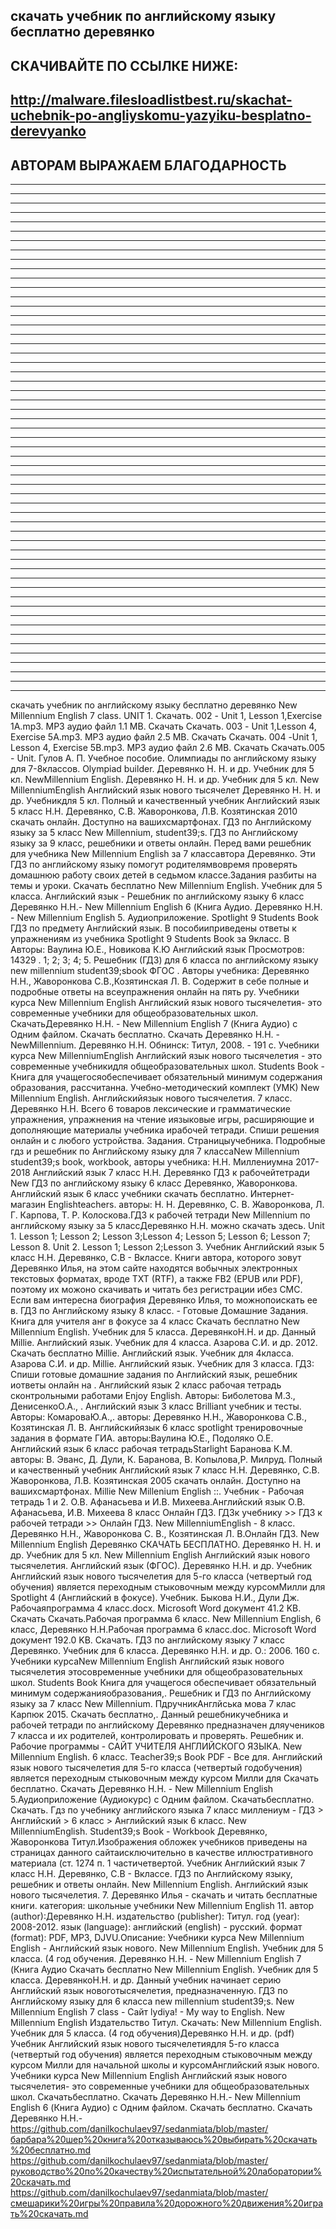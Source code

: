 скачать учебник по английскому языку бесплатно деревянко
--------------------------------------------------
СКАЧИВАЙТЕ ПО ССЫЛКЕ НИЖЕ:
--------------------------------------------------
http://malware.filesloadlistbest.ru/skachat-uchebnik-po-angliyskomu-yazyiku-besplatno-derevyanko
--------------------------------------------------
АВТОРАМ ВЫРАЖАЕМ БЛАГОДАРНОСТЬ
--------------------------------------------------
--------------------------------------------------
--------------------------------------------------
--------------------------------------------------
--------------------------------------------------
--------------------------------------------------
--------------------------------------------------
--------------------------------------------------
--------------------------------------------------
--------------------------------------------------
--------------------------------------------------
--------------------------------------------------
--------------------------------------------------
--------------------------------------------------
--------------------------------------------------
--------------------------------------------------
--------------------------------------------------
--------------------------------------------------
--------------------------------------------------
--------------------------------------------------
--------------------------------------------------
--------------------------------------------------
--------------------------------------------------
--------------------------------------------------
--------------------------------------------------
--------------------------------------------------
--------------------------------------------------
--------------------------------------------------
--------------------------------------------------
--------------------------------------------------
--------------------------------------------------
--------------------------------------------------
--------------------------------------------------
--------------------------------------------------
--------------------------------------------------
--------------------------------------------------
--------------------------------------------------
--------------------------------------------------
--------------------------------------------------
--------------------------------------------------
--------------------------------------------------
--------------------------------------------------
--------------------------------------------------
--------------------------------------------------
--------------------------------------------------
--------------------------------------------------
--------------------------------------------------
--------------------------------------------------
--------------------------------------------------
--------------------------------------------------
--------------------------------------------------
--------------------------------------------------
--------------------------------------------------
--------------------------------------------------
--------------------------------------------------
--------------------------------------------------
скачать учебник по английскому языку бесплатно деревянко New Millennium English 7 class. UNIT 1. Скачать. 002 - Unit 1, Lesson 1,Exercise 1A.mp3. MP3 аудио файл 1.1 MB. Скачать  Скачать. 003 - Unit 1,Lesson 4, Exercise 5A.mp3. MP3 аудио файл 2.5 MB. Скачать  Скачать. 004 -Unit 1, Lesson 4, Exercise 5B.mp3. MP3 аудио файл 2.6 MB. Скачать  Скачать.005 - Unit. Гулов А. П. Учебное пособие. Олимпиады по английскому языку для 7-8классов. Olympiad builder.  Деревянко Н. Н. и др. Учебник для 5 кл. NewMillennium English. Деревянко Н. Н. и др. Учебник для 5 кл. New MillenniumEnglish  Английский язык нового тысячелет Деревянко Н. Н. и др. Учебникдля 5 кл. Полный и качественный учебник Английский язык 5 класс Н.Н. Деревянко, С.В. Жаворонкова, Л.В. Козятинская 2010 скачать онлайн. Доступно на вашихсмартфонах. ГДЗ по Английскому языку за 5 класс New Millennium, student39;s. ГДЗ по Английскому языку за 9 класс, решебники и ответы онлайн. Перед вами решебник для учебника New Millennium English за 7 классавтора Деревянко. Эти ГДЗ по английскому языку помогут родителямвовремя проверять домашнюю работу своих детей в седьмом классе.Задания разбиты на темы и уроки. Скачать бесплатно New Millennium English. Учебник для 5 класса. Английский язык - Решебник по английскому языку 6 класс
Деревянко Н.Н.- New Millennium English 6 (Книга  Аудио. Деревянко Н.Н. - New Millennium English 5. Аудиоприложение. Spotlight 9 Students Book  ГДЗ по предмету Английский язык. В пособииприведены ответы к упражнениям из учебника Spotlight 9 Students Book за 9класс. В Авторы: Ваулина Ю.Е., Новикова К.Ю Английский язык Просмотров: 14329 . 1; 2; 3; 4; 5. Решебник (ГДЗ) для 6 класса по английскому языку new millennium student39;sbook ФГОС . Авторы учебника: Деревянко Н.Н., Жаворонкова С.В.,Козятинская Л. В. Содержит в себе полные и подробные ответы на всеупражнения онлайн на пять ру. Учебники курса New Millennium English Английский язык нового тысячелетия- это современные учебники для общеобразовательных школ.  СкачатьДеревянко Н.Н. - New Millennium English 7 (Книга  Аудио) с Одним файлом. Скачать бесплатно. Скачать Деревянко Н.Н. - NewMillennium. Деревянко Н.Н. Обнинск: Титул, 2008. - 191 с. Учебники курса New MillenniumEnglish Английский язык нового тысячелетия - это современные учебникидля общеобразовательных школ. Students Book - Книга для учащегосяобеспечивает обязательный минимум содержания образования, рассчитанна. Учебно-методический комплект (УМК) New Millennium English. Английскийязык нового тысячелетия. 7 класс. Деревянко Н.Н. Всего 6 товаров лексические и грамматические упражнения, упражнения на чтение иязыковые игры, расширяющие и дополняющие материалы учебника ирабочей тетради. Спиши решения онлайн и с любого устройства. Задания. Страницыучебника. Подробные гдз и решебник по Английскому языку для 7 классаNew Millennium student39;s book, workbook, авторы учебника: Н.Н. Миллениумна 2017-2018 Английский язык 7 класс Н.Н. Деревянко ГДЗ к рабочейтетради New
ГДЗ по английскому языку 6 класс Деревянко, Жаворонкова. Английский язык 6 класс учебники скачать бесплатно. Интернет-магазин  Englishteachers. авторы: Н. Н. Деревянко, С. В. Жаворонкова, Л. Г. Карпова, Т. Р. Колоскова.ГДЗ к рабочей тетради New Millennium по английскому языку за 5 классДеревянко Н.Н. можно скачать здесь. Unit 1. Lesson 1; Lesson 2; Lesson 3;Lesson 4; Lesson 5; Lesson 6; Lesson 7; Lesson 8. Unit 2. Lesson 1; Lesson 2;Lesson 3. Учебник Английский язык 5 класс Н.Н. Деревянко, С.В  - Вклассе. Книги автора, которого зовут Деревянко Илья, на этом сайте находятся вобычных электронных текстовых форматах, вроде TXT (RTF), а также FB2 (EPUB или PDF), поэтому их можоно скачивать и читать без регистрации ибез СМС. Если вам интересна биография Деревянко Илья, то можнопоискать ее в. ГДЗ по Английскому языку 8 класс. - Готовые Домашние Задания. Книга для учителя анг в фокусе за 4 класс
Скачать бесплатно New Millennium English. Учебник для 5 класса. ДеревянкоН.Н. и др. Данный  Millie. Английский язык. Учебник для 4 класса. Азарова С.И. и др. 2012. Скачать бесплатно Millie. Английский язык. Учебник для 4класса. Азарова С.И. и др.  Millie. Английский язык. Учебник для 3 класса. ГДЗ: Спиши готовые домашние задания по Английский язык, решебник иответы онлайн на .  Английский язык 2 класс рабочая тетрадь сконтрольными работами Enjoy English. Авторы: Биболетова М.З., ДенисенкоО.А., . Английский язык 3 класс Brilliant учебник и тесты. Авторы: КомароваЮ.А.,. авторы: Деревянко Н.Н., Жаворонкова С.В., Козятинская Л. В. Английскийязык 6 класс spotlight тренировочные задания в формате ГИА. авторы:Ваулина Ю.Е., Подоляко О.Е. Английский язык 6 класс рабочая тетрадьStarlight Баранова К.М. авторы: В. Эванс, Д. Дули, К. Баранова, В. Копылова,Р. Милруд. Полный и качественный учебник Английский язык 7 класс Н.Н. Деревянко, С.В. Жаворонкова, Л.В. Козятинская 2005 скачать онлайн. Доступно на вашихсмартфонах. Millie  New Millenium English ::. Учебник - Рабочая тетрадь 1 и 2. О.В. Афанасьева и И.В. Михеева.Английский язык  О.В. Афанасьева, И.В. Михеева  8 класс  Онлайн ГДЗ. ГДЗк учебнику >>  ГДЗ к рабочей тетради >>  Онлайн ГДЗ. New MillenniumEnglish - 8 класс. Деревянко Н.Н., Жаворонкова С. В., Козятинская Л. В.Онлайн ГДЗ. New Millennium English Деревянко СКАЧАТЬ БЕСПЛАТНО. Деревянко Н. Н. и др. Учебник для 5 кл. New Millennium English  Английский язык нового тысячелетия. Английский язык (ФГОС). Деревянко Н.Н. и др. Учебник Английский язык нового тысячелетия для 5-го класса (четвертый год обучения) является переходным  стыковочным между курсомМилли для
Spotlight 4 (Английский в фокусе). Учебник. Быкова Н.И., Дули Дж. Рабочаяпрограмма 4 класс.docx. Microsoft Word документ 41.2 KB. Скачать  Скачать.Рабочая программа 6 класс. New Millennium English, 6 класс, Деревянко Н.Н.Рабочая программа 6 класс.doc. Microsoft Word документ 192.0 KB. Скачать. ГДЗ по английскому языку 7 класс Деревянко. Учебник для 6 класса. Деревянко Н.Н. и др. О.: 2006.  160 с. Учебники курсаNew Millennium English Английский язык нового тысячелетия  этосовременные учебники для общеобразовательных школ. Students Book Книга для учащегося обеспечивает обязательный минимум содержанияобразования,. Решебник и ГДЗ по Английскому языку за 7 класс New Millennium. ПдручникАнглйська мова 7 клас Карпюк 2015. Скачать бесплатно,. Данный решебникучебника и рабочей тетради по английскому Деревянко предназначен дляучеников 7 класса и их родителей, контролировать и проверять. Решебник и. Рабочие программы - САЙТ УЧИТЕЛЯ АНГЛИЙСКОГО ЯЗЫКА. New Millennium English. 6 класс. Teacher39;s Book PDF - Все для. Английский язык нового тысячелетия для 5-го класса (четвертый годобучения) является переходным стыковочным между курсом Милли для Скачать бесплатно. Скачать Деревянко Н.Н. - New Millennium English 5.Аудиоприложение (Аудиокурс) с  Одним файлом. Скачатьбесплатно. Скачать. Гдз по учебнику английского языка 7 класс миллениум -
ГДЗ > Английский > 6 класс > Английский язык 6 класс. New MillenniumEnglish. Student39;s Book - Workbook Деревянко, Жаворонкова Титул.Изображения обложек учебников приведены на страницах данного сайтаисключительно в качестве иллюстративного материала (ст. 1274 п. 1 частичетвертой. Учебник Английский язык 7 класс Н.Н. Деревянко, С.В  - Вклассе. ГДЗ по Английскому языку, решебник и ответы онлайн. New Millennium English. Английский язык нового тысячелетия. 7. Деревянко Илья - скачать и читать бесплатные книги. категория: школьные учебники  New Millennium English 11. автор (author):Деревянко Н.Н. издательство (publisher): Титул. год (year): 2008-2012. язык (language): английский (english) - русский. формат (format): PDF, MP3, DJVU.Описание: Учебники курса New Millennium English - Английский язык нового. New Millennium English. Учебник для 5 класса. (4 год обучения. Деревянко Н.Н. - New Millennium English 7 (Книга  Аудио
Скачать бесплатно New Millennium English. Учебник для 5 класса. ДеревянкоН.Н. и др. Данный учебник начинает серию Английский язык новоготысячелетия, предназначенную. ГДЗ по Английскому языку для 6 класса new millennium student39;s. New Millennium English 7 class - Сайт lydiya! - My way to English. New Millennium English  Издательство Титул. Скачать: New Millennium English. Учебник для 5 класса. (4 год обучения)Деревянко Н.Н. и др. (pdf)  Учебник Английский язык нового тысячелетиядля 5-го класса (четвертый год обучения) является переходным стыковочным между курсом Милли для начальной школы и курсомАнглийский язык нового. Учебники курса New Millennium English Английский язык нового тысячелетия- это современные учебники для общеобразовательных школ.  Скачатьбесплатно. Скачать Деревянко Н.Н.- New Millennium English 6 (Книга  Аудио) с  Одним файлом. Скачать бесплатно. Скачать Деревянко Н.Н.-
https://github.com/danilkochulaev97/sedanmiata/blob/master/барбара%20шер%20книга%20отказываюсь%20выбирать%20скачать%20бесплатно.md
https://github.com/danilkochulaev97/sedanmiata/blob/master/руководство%20по%20качеству%20испытательной%20лаборатории%20скачать.md
https://github.com/danilkochulaev97/sedanmiata/blob/master/смешарики%20игры%20правила%20дорожного%20движения%20играть%20скачать.md